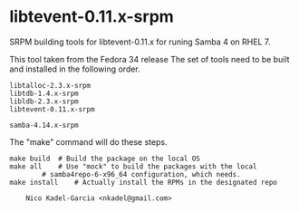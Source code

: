 libtevent-0.11.x-srpm
=====================

SRPM building tools for libtevent-0.11.x for runing Samba 4 on RHEL 7.

This tool taken from the Fedora 34 release
The set of tools need to be built and installed in the following order.

	libtalloc-2.3.x-srpm
	libtdb-1.4.x-srpm
	libldb-2.3.x-srpm
	libtevent-0.11.x-srpm

	samba-4.14.x-srpm

The "make" command will do these steps.

	make build	# Build the package on the local OS
	make all	# Use "mock" to build the packages with the local
			# samba4repo-6-x96_64 configuration, which needs.
	make install	# Actually install the RPMs in the designated repo

		Nico Kadel-Garcia <nkadel@gmail.com>
